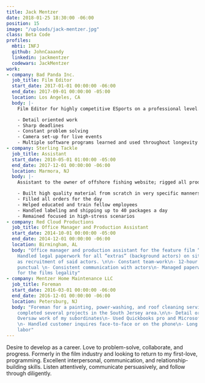 ```yaml
---
title: Jack Mentzer
date: 2018-01-25 18:30:00 -06:00
position: 15
image: "/uploads/jack-mentzer.jpg"
class: Beta Code
profiles:
  mbti: INFJ
  github: JohnCaaandy
  linkedin: jackmentzer
  codewars: JackMentzer
work:
- company: Bad Panda Inc.
  job_title: Film Editor
  start_date: 2017-01-01 00:00:00 -06:00
  end_date: 2017-09-01 00:00:00 -05:00
  location: Los Angeles, CA
  body: |-
    Film Editor for highly competitive ESports on a professional level. Edited tournaments, interviews, live events, and in-game footage using Adobe Premiere Pro.

    - Detail oriented work
    - Sharp deadlines
    - Constant problem solving
    - Camera set-up for live events
    - Multiple software programs learned and used throughout longevity
- company: Sterling Tackle
  job_title: Assistant
  start_date: 2010-05-01 01:00:00 -05:00
  end_date: 2017-12-01 00:00:00 -06:00
  location: Marmora, NJ
  body: |-
    Assistant to the owner of offshore fishing website; rigged all production lures and processed orders, shipped orders, and maintained inventory.

    - Built high quality material from scratch in very specific manners
    - Filled all orders for the day
    - Helped educated and train fellow employees
    - Handled labeling and shipping up to 40 packages a day
    - Remained focused in high-stress scenarios
- company: Red Cloud Productions
  job_title: Office Manager and Production Assistant
  start_date: 2014-10-01 00:00:00 -05:00
  end_date: 2014-12-01 00:00:00 -06:00
  location: Birmingham, AL
  body: "Office manager and production assistant for the feature film “Woodlawn”.
    Handled legal paperwork for all “extras” (background actors) on site and well
    as recruitment of said actors. \n\n- Constant team-work\n- 12-hour days\n- Extremely
    punctual \n- Consistent communication with actors\n- Managed paperwork crucial
    for the films legality"
- company: Mentzer Home Maintenance LLC
  job_title: Foreman
  start_date: 2016-03-01 00:00:00 -06:00
  end_date: 2016-12-01 00:00:00 -06:00
  location: Petersburg, NJ
  body: "Foreman for a painting, power-washing, and roof cleaning service. Led and
    completed several projects in the South Jersey area.\n\n- Detail oriented work\n-
    Oversaw work of my subordinates\n- Used Quickbooks pro and Microsoft Excel regularly
    \n- Handled customer inquires face-to-face or on the phone\n- Long hours, manual
    labor"
---
```


Desire to develop as a career. Love to problem-solve, collaborate, and progress. Formerly in the film industry and looking to return to my first-love, programming. Excellent interpersonal, communication, and relationship-building skills.  Listen attentively, communicate persuasively, and follow through diligently.